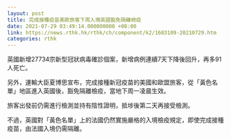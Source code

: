 ```yaml
---
layout: post
title: 完成接種疫苗美歐旅客下周入境英國豁免隔離檢疫
date: 2021-07-29 03:49:14.000000000 +08:00
link: https://news.rthk.hk/rthk/ch/component/k2/1603109-20210729.htm
categories: rthk
---
```


英國新增27734宗新型冠狀病毒確診個案，新增病例連續7天下降後回升，再多91人死亡。

另外，運輸大臣夏博思宣布，完成接種新冠疫苗的美國和歐盟旅客，從「黃色名單」地區進入英國後，豁免隔離檢疫，當地下周一凌晨生效。

旅客出發前仍需進行檢測並持有陰性證明，抵埗後第二天再接受檢測。

不過，英國對「黃色名單」上的法國仍然實施嚴格的入境檢疫規定，即使完成接種疫苗，由法國入境仍需隔離。
